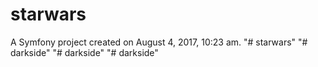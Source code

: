 starwars
========

A Symfony project created on August 4, 2017, 10:23 am.
"# starwars" 
"# darkside" 
"# darkside" 
"# darkside" 
